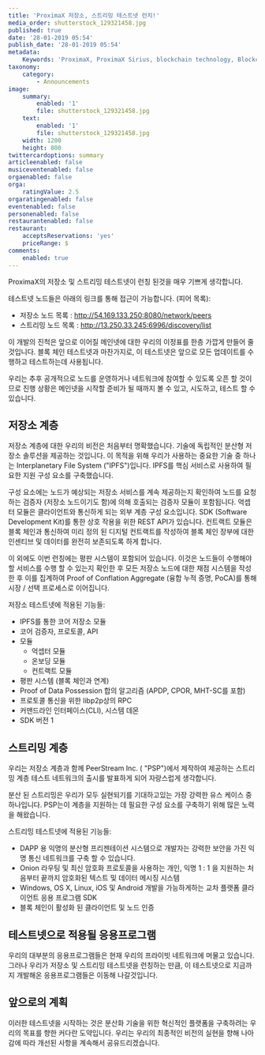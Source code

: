 ```yaml
---
title: 'ProximaX 저장소, 스트리밍 테스트넷 런치!'
media_order: shutterstock_129321458.jpg
published: true
date: '28-01-2019 05:54'
publish_date: '28-01-2019 05:54'
metadata:
    Keywords: 'ProximaX, ProximaX Sirius, blockchain technology, Blockchain powered, Blockchain protocol, Distributed ledger technology, DLT, dlt, Distributed ledger, Decentralized database, Decentralized database technology, Decentralized storage, Decentralized storage technology, Decentralized supply chain, Decentralized streaming, Integrated and distributed ledger technology, IaDLt, Peer-to-peer technology, Peer to peer streaming, Peer to peer, Consensus mechanism, Consensus protocol, Asymmetric encryption, Data encryption, Off-chain storage, Off-chain streaming, Distributed File Management System, DFMS, Super Contract, Immutability, Data encryption, Encrypted by default, Permissioned, Permission based, Tokenomics, Token economics, Crypto trading, Cryptocurrency, Supply chain, CSD, Central Securities Depository, STO, Security Token Offering, Decentralized supply chain, STO, Private blockchain, DAapps, Decentralized applications, Blockchain apps, Streaming Layer, Streaming Node, Storage Layer, Storage Node, Sharded Information, Sharded Data, Use Case, Use Cases, Blockchain Consensus, Consensus Protocol, Enterprise Solution, Enterprise Solutions, System Integration, Transparency, Immutability, Irreversibility, Traceability, Proof of Bandwidth, Proof of Conflation Aggregate, Proof of Storage, Encryption, Data Security, Data Privacy, Cyber Security, Hackers, Hacking, Nodes, Public Chain, Private Chain, Hybrid Chain, Public & Private Chain, Catapult, SDK, SDKs, Software Development Kits, Super Contract, Super Contracts, Smart Contract, Smart Contracts, Peer-to-Peer , Peer-to-Peer Storage, Software-as-a-Service, SaaS, Lon Wong, PSP, PeerStream, PeerStream Protocol, Anonymous streaming, New Economic Model, New Economic Model Foundation, 482.solutions, Ministry of Community Development UAE, Dragonfly  Fintech, Xarcade, Testnet, Test network, Mainnet, Main network, Tokenomics, Token Economics, XPX, Crypto Currency, Crypto Currencies, Crypto Exchange, Crypto Exchanges, Bitcoin, Zero trust, Escrow, Onchain escrow, Trustless swaps, Trustless, Onion routing, SIM Identity attestation, ProximaX KYC, KYC, Know Your Customer, Know Your Counter Party, Onboarding Customer, Customer Onboarding, Identity Management, Identity Management System, Identity Verification, Identity Authentication, Anti-Money Laundering, AML, RegTech, Regulation Tech, Regulation Technology, GDPR, General Data Protection Regulation, EU GDPR, European Union GDPR, European Union General Data Protection Regulation, Knowyourcustomer, Compliance system, Compliance systems, , ProximaX Suite, Office Suite, Office Collaboration, Workforce Collaboration, Collaboration, Real Time Collaboration, Office suite, word processing, Office collaboration, File sharing, Decentralized file sharing, Real Time Editing, Office Productivity, Productivity, Office Applications, Microsoft Office, Word Processor, Word Processing, Microsoft Word Spreadsheet, Spreadsheets, Excel, Microsoft Excel, Presentation, Presentations, Microsoft Powerpoint, Powerpoint, Keynote, Collabora Office, LibreOffice, Collabora Productivity, Collabora Productivity Ltd,'
taxonomy:
    category:
        - Announcements
image:
    summary:
        enabled: '1'
        file: shutterstock_129321458.jpg
    text:
        enabled: '1'
        file: shutterstock_129321458.jpg
    width: 1200
    height: 800
twittercardoptions: summary
articleenabled: false
musiceventenabled: false
orgaenabled: false
orga:
    ratingValue: 2.5
orgaratingenabled: false
eventenabled: false
personenabled: false
restaurantenabled: false
restaurant:
    acceptsReservations: 'yes'
    priceRange: $
comments:
    enabled: true
---
```


ProximaX의 저장소 및 스트리밍 테스트넷이 런칭 된것을 매우 기쁘게 생각합니다.

테스트넷 노드들은 아래의 링크를 통해 접근이 가능합니다. (피어 목록):
* 저장소 노드 목록 : http://54.169.133.250:8080/network/peers 
* 스트리밍 노드 목록 : http://13.250.33.245:6996/discovery/list

이 개발의 진척은 앞으로 이어질 메인넷에 대한 우리의 이정표를 한층 가깝게 만들어 줄것입니다. 블록 체인 테스트넷과 마찬가지로, 이 테스트넷은 앞으로 모든 업데이트를 수행하고 테스트하는데 사용됩니다.

우리는 추후 공개적으로 노드를 운영하거나 네트워크에 참여할 수 있도록 오픈 할 것이므로 진행 상황은 메인넷을 시작할 준비가 될 때까지 볼 수 있고, 시도하고, 테스트 할 수 있습니다.

 
## 저장소 계층

저장소 계층에 대한 우리의 비전은 처음부터 명확했습니다. 기술에 독립적인 분산형 저장소 솔루션을 제공하는 것입니다. 이 목적을 위해 우리가 사용하는 중요한 기술 중 하나는 Interplanetary File System ("IPFS")입니다. IPFS를 핵심 서비스로 사용하여 필요한 지원 구성 요소를 구축했습니다.

구성 요소에는 노드가 예상되는 저장소 서비스를 계속 제공하는지 확인하여 노드를 요청하는 검증자 (저장소 노드이기도 함)에 의해 호출되는 검증자 모듈이 포함됩니다. 억셉터 모듈은 클라이언트와 통신하게 되는 외부 계층 구성 요소입니다. SDK (Software Development Kit)를 통한 상호 작용을 위한 REST API가 있습니다. 컨트랙트 모듈은 블록 체인과 통신하여 미리 정의 된 디지털 컨트랙트를 작성하여 블록 체인 장부에 대한 인센티브 및 데이터를 완전히 보존되도록 하게 합니다.

이 외에도 이번 런칭에는 평판 시스템이 포함되어 있습니다. 이것은 노드들이 수행해야할 서비스를 수행 할 수 있는지 확인한 후 모든 저장소 노드에 대한 채점 시스템을 작성한 후 이를 집계하여 Proof of Conflation Aggregate (융합 누적 증명, PoCA)를 통해 시장 / 선택 프로세스로 이어집니다.

저장소 테스트넷에 적용된 기능들:

* IPFS를 통한 코어 저장소 모듈
* 코어 검증자, 프로토콜, API
* 모듈
    * 억셉터 모듈
    * 온보딩 모듈
    * 컨트랙트 모듈
* 평판 시스템 (블록 체인과 연계)
* Proof of Data Possession 합의 알고리즘 (APDP, CPOR, MHT-SC를 포함)
* 프로토콜 통신을 위한 libp2p상의 RPC 
* 커맨드라인 인터페이스(CLI), 시스템 데몬
* SDK 버전 1


## 스트리밍 계층

우리는 저장소 계층과 함께 PeerStream Inc. ( "PSP")에서 제작하여 제공하는 스트리밍 계층 테스트 네트워크의 출시를 발표하게 되어 자랑스럽게 생각합니다.

분산 된 스트리밍은 우리가 모두 실현되기를 기대하고있는 가장 강력한 유스 케이스 중 하나입니다. PSP는이 계층을 지원하는 데 필요한 구성 요소를 구축하기 위해 많은 노력을 해왔습니다.

스트리밍 테스트넷에 적용된 기능들:

* DAPP 용 익명의 분산형 프리젠테이션 시스템으로 개발자는 강력한 보안을 가진 익명 통신 네트워크를 구축 할 수 있습니다.
* Onion 라우팅 및 최신 암호화 프로토콜을 사용하는 개인, 익명 1 : 1 을 지원하는 처음부터 끝까지 암호화된 텍스트 및 데이터 메시징 시스템
* Windows, OS X, Linux, iOS 및 Android 개발을 가능하게하는 교차 플랫폼 클라이언트 응용 프로그램 SDK
* 블록 체인이 활성화 된 클라이언트 및 노드 인증

## 테스트넷으로 적용될 응용프로그램
우리의 대부분의 응용프로그램들은 현재 우리의 프라이빗 네트워크에 머물고 있습니다. 그러나 우리가 저장소 및 스트리밍 테스트넷을 런칭하는 만큼, 이 테스트넷으로 지금까지 개발해온 응용프로그램들은 이동해 나갈것입니다.

## 앞으로의 계획
이러한 테스트넷을 시작하는 것은 분산화 기술을 위한 혁신적인 플랫폼을 구축하려는 우리의 목표를 향한 커다란 도약입니다. 우리는 우리의 최종적인 비전의 실현을 향해 나아감에 따라 개선된 사항을 계속해서 공유드리겠습니다.

